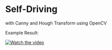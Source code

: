 # Self-Driving
with Canny and Hough Transform using OpenCV


Example Result:

[![Watch the video](https://img.youtube.com/vi/h5tBZqX-5mI/maxresdefault.jpg)](https://youtu.be/h5tBZqX-5mI) 
